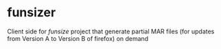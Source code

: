 funsizer
========

Client side for *funsize* project that generate partial MAR files (for updates from Version A to Version B of firefox) on demand
